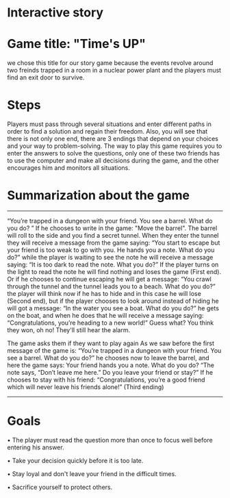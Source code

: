 Interactive story
============

# Game title: "Time's UP"

we chose this title for our story game because the events revolve around two freinds trapped
in a room in a nuclear power plant and the players must find an exit door to survive.

Steps
============

Players must pass through several situations and enter different paths in order to find a solution and regain their freedom. Also, you will see that there is not only one end, there are 3 endings that depend on your choices and your way to problem-solving.
The way to play this game requires you to enter the answers to solve the questions,
only one of these two friends has to use the computer and make all decisions during the game, and the other encourages him and monitors all situations. 

Summarization about the game
============
-------------------     ----------------------------
“You’re trapped in a dungeon with your friend. You see a barrel. What do you do? ” 
If he chooses to write in the game: "Move the barrel". The barrel will roll to the side and you find a secret tunnel.
When they enter the tunnel they will receive a message from the game saying: “You start to escape but your friend is too weak to go with you. He hands you a note. What do you do?” while the player is waiting to see the note he will receive a message saying: “It is too dark to read the note. What you do?”
 If the player turns on the light to read the note he will find nothing and loses the game (First end).
Or if he chooses to continue escaping he will get a message:
“You crawl through the tunnel and the tunnel leads you to a beach. What do you do?” the player will think now if he has to hide and in this case he will lose
(Second end), but if the player chooses to look around instead of hiding he will got a message: “In the water you see a boat. What do you do?” he gets on the boat, and when he does that he will receive a message saying: “Congratulations, you’re heading to a new world!”
 Guess what? You think they won, oh no! They'll still hear the alarm.

The game asks them if they want to play again
As we saw before the first message of the game is:
“You’re trapped in a dungeon with your friend. You see a barrel. What do you do?”
 he chooses now to leave the barrel, and here the game says:  Your friend hands you a note. What do you do?
“The note says, “Don’t leave me here.” Do you leave your friend or stay?”
If he chooses to stay with his friend:
“Congratulations, you’re a good friend which will never leave his friends alone!”
(Third ending)
-------------------     ----------------------------


Goals
============
• The player must read the question more than once to focus well before entering his answer.

• Take your decision quickly before it is too late.

• Stay loyal and don't leave your friend in the difficult times.

• Sacrifice yourself to protect others.